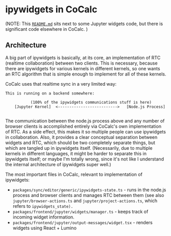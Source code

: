 # ipywidgets in CoCalc

\(NOTE: This [`README.md`](http://README.md) sits next to some Jupyter widgets code, but there is significant code elsewhere in CoCalc. \)

## Architecture

A big part of ipywidgets is basically, at its core, an implementation of RTC \(realtime collaboration\) between two clients.   This is necessary, because there are ipywidgets for various kernels in different kernels, so one wants an RTC algorithm that is simple enough to implement for all of these kernels.

CoCalc uses that realtime sync in a very limited way:

```
This is running on a backend somewhere:

           (100% of the ipywidgets communications stuff is here)
    [Jupyter Kernel]  <-------------------------->   [Node.js Process]    
    

```

The communication between the node.js process above and any number of browser clients is accomplished entirely via CoCalc's own implementation of RTC.  As a side effect, this makes it so multiple people can use ipywidgets in collaboration.  Also, it provides a clear conceptual separation between widgets and RTC, which should be two completely separate things, but which are tangled up in ipywidgets itself.   \(Necessarily, due to multiple kernels in different languages, it might be harder to separate this in ipywidgets itself; or maybe I'm totally wrong, since it's not like I understand the internal architecture of ipywidgets super well.\)

The most important files in CoCalc, relevant to implementation of ipywidgets:

- `packages/sync/editor/generic/ipywidgets-state.ts` \- runs in the node.js process and browser clients and manages RTC between them \(see also `jupyter/browser-actions.ts` and `jupyter/project-actions.ts`, which refers to `ipywidgets_state).` 
- `packages/frontend/jupyter/widgets/manager.ts` \- keeps track of incoming widget information.
- `packages/frontend/jupyter/output-messages/widget.tsx` \- renders widgets using React \+ Lumino

